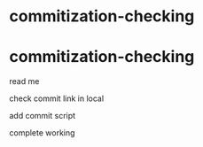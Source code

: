 # commitization-checking
# commitization-checking
read me

check commit link in local


add commit script

complete working